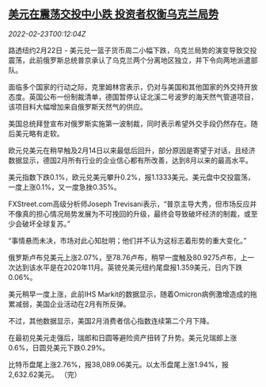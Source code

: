 <!--1645576262000-->
[美元在震荡交投中小跌 投资者权衡乌克兰局势](https://cn.reuters.com/article/forex-close-0222-tues-idCNKBS2KS00G)
------

<div><i>2022-02-23T00:12:04Z</i></div><p>路透纽约2月22日 - 美元兑一篮子货币周二小幅下跌，乌克兰局势的演变导致交投震荡，此前俄罗斯总统普京承认了乌克兰两个分离地区独立，并下令向两地派遣部队。</p><p>面临多个国家的行动之际，克里姆林宫表示，仍对与美国和其他国家的外交持开放态度。英国公布一份制裁清单，德国暂停认证北溪二号波罗的海天然气管道项目，该项目料大幅增加来自俄罗斯天然气的供应。</p><p>美国总统拜登宣布对俄罗斯实施第一波制裁，同时表示希望外交手段仍然存在。随后美元略有走软。</p><p>欧元兑美元在稍早触及2月14日以来最低后回升，部分原因是寄望于对话，且经济数据显示，德国2月所有行业的企业信心都有所改善，达到8月以来的最高水平。</p><p>美元指数下跌0.1%，欧元兑美元攀升0.2%，报1.1333美元。美元盘中交投震荡，一度上涨0.1%，又一度急挫0.35%。</p><p>FXStreet.com高级分析师Joseph Trevisani表示，“普京主导大秀，但市场反应并不像真的担心情况局势发展为不可挽回的升级，最终会导致破坏经济的制裁，或至少会破坏全球复苏。”</p><p>“事情悬而未决，市场对此心知肚明；他们并不认为这标志着形势的重大变化。”</p><p>俄罗斯卢布兑美元上涨2.07%，至78.76卢布，稍早一度触及80.9275卢布，上一次达到该水平是在2020年11月。英镑兑美元纽约尾盘报1.359美元，日内下跌0.06%。</p><p>美元稍早一度上涨，此前IHS Markit的数据显示，随着Omicron病例激增造成的拖累减弱，美国企业活动在2月有所反弹。</p><p>不过，其他数据显示，美国2月消费者信心指数连续第二个月下降。</p><p>在最初兑美元走强后，瑞郎和日圆等避险资产扭转了升势。美元兑瑞郎上涨0.6%，日圆兑美元下跌0.29%。</p><p>比特币盘尾上涨2.76%，报38,089.06美元。以太币盘尾上涨1.94%，报2,632.62美元。 （完）</p>
